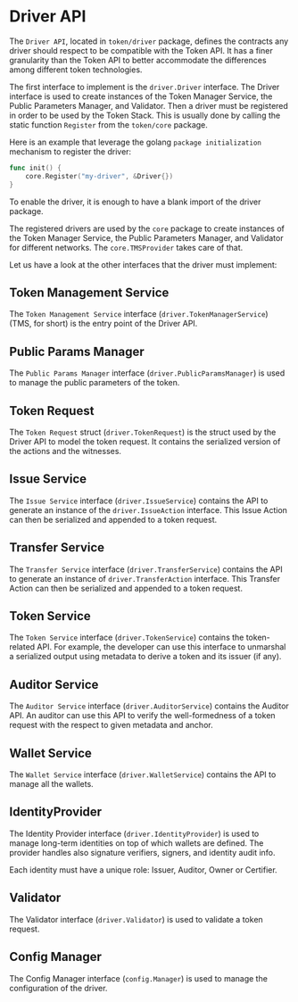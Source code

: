# Driver API

The `Driver API`, located in `token/driver` package, defines the contracts any driver should respect to be compatible with the Token API.
It has a finer granularity than the Token API to better accommodate the differences among different token technologies.

The first interface to implement is the `driver.Driver` interface. 
The Driver interface is used to create instances of the Token Manager Service, the Public Parameters Manager, and Validator. 
Then a driver must be registered in order to be used by the Token Stack.
This is usually done by calling the static function `Register` from the  `token/core` package.

Here is an example that leverage the golang `package initialization` mechanism to register the driver:
```go
func init() {
	core.Register("my-driver", &Driver{})
}
```
To enable the driver, it is enough to have a blank import of the driver package.

The registered drivers are used by the `core` package to create instances of the Token Manager Service, the Public Parameters Manager, and Validator
for different networks. The `core.TMSProvider` takes care of that.

Let us have a look at the other interfaces that the driver must implement:

## Token Management Service

The `Token Management Service` interface (`driver.TokenManagerService`) (TMS, for short) is the entry point of the Driver API.

## Public Params Manager

The `Public Params Manager` interface (`driver.PublicParamsManager`) is used to manage the public parameters of the token.

## Token Request

The `Token Request` struct (`driver.TokenRequest`) is the struct used by the Driver API to model the token request.
It contains the serialized version of the actions and the witnesses. 

## Issue Service

The `Issue Service` interface (`driver.IssueService`) contains the API to generate an instance of the `driver.IssueAction` interface. 
This Issue Action can then be serialized and appended to a token request. 

## Transfer Service

The `Transfer Service` interface (`driver.TransferService`) contains the API to generate an instance of `driver.TransferAction` interface.
This Transfer Action can then be serialized and appended to a token request.

## Token Service

The `Token Service` interface (`driver.TokenService`) contains the token-related API.
For example, the developer can use this interface to unmarshal a serialized output using metadata to derive a token and its issuer (if any). 

## Auditor Service

The `Auditor Service` interface (`driver.AuditorService`) contains the Auditor API.
An auditor can use this API to verify the well-formedness of a token request with the respect to given metadata and anchor.

## Wallet Service

The `Wallet Service` interface (`driver.WalletService`) contains the API to manage all the wallets.

## IdentityProvider

The Identity Provider interface (`driver.IdentityProvider`) is used to manage long-term identities on top of which wallets are defined.
The provider handles also signature verifiers, signers, and identity audit info.

Each identity must have a unique role: Issuer, Auditor, Owner or Certifier.

## Validator

The Validator interface (`driver.Validator`) is used to validate a token request.

## Config Manager

The Config Manager interface (`config.Manager`) is used to manage the configuration of the driver.